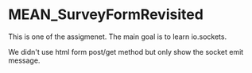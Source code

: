 # MEAN_SurveyFormRevisited

This is one of the assigmenet.
The main goal is to learn io.sockets.

We didn't use html form post/get method but only show the socket emit message.


